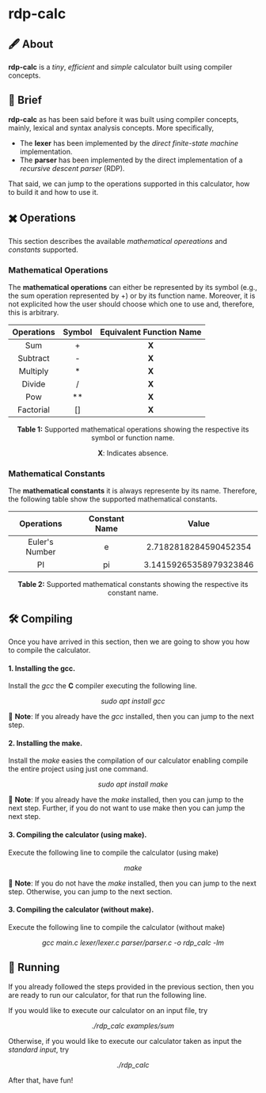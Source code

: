 # rdp-calc

## :fountain_pen: About
**rdp-calc** is a *tiny*, *efficient* and *simple* calculator built using compiler concepts.

## :book: Brief
**rdp-calc** as has been said before it was built using compiler concepts, mainly, lexical and syntax analysis concepts. More specifically,

 * The **lexer** has been implemented by the *direct finite-state machine* implementation.
 * The **parser** has been implemented by the direct implementation of a *recursive descent parser* (RDP).
 
That said, we can jump to the operations supported in this calculator, how to build it and how to use it.

## :heavy_multiplication_x: Operations
This section describes the available *mathematical opereations* and *constants* supported.

### Mathematical Operations
The **mathematical operations** can either be represented by its symbol (e.g., the sum operation represented by +) or by its function name. Moreover,
it is not explicited how the user should choose which one to use and, therefore, this is arbitrary.

<div align="center">

| Operations | Symbol    | Equivalent Function Name |
| :---:      | :---:     | :---:                    |
| Sum        | +         | **X**                    |
| Subtract   | -         | **X**                    |
| Multiply   | *         | **X**                    |
| Divide     | /         | **X**                    |
| Pow        | **        | **X**                    |
| Factorial  | []        | **X**                    |

<p align="center"><b>Table 1:</b> Supported mathematical operations showing the respective its symbol or function name.</p>
<p align="center"><b>X</b>: Indicates absence.</p>

</div>

### Mathematical Constants
The **mathematical constants** it is always represente by its name. Therefore, the following table show the supported mathematical constants.

<div align="center">

| Operations     | Constant Name | Value                  |
| :---:          | :---:         | :---:                  |
| Euler's Number | e             | 2.7182818284590452354  |
| PI             | pi            | 3.14159265358979323846 |

<p align="center"><b>Table 2:</b> Supported mathematical constants showing the respective its constant name.</p>

</div>

## :hammer_and_wrench: Compiling
Once you have arrived in this section, then we are going to show you how to compile the calculator.

#### 1. Installing the gcc.
Install the *gcc* the **C** compiler executing the following line.
<p align="center"><i>sudo apt install gcc</i></p>

:bell: **Note**: If you already have the *gcc* installed, then you can jump to the next step.

#### 2. Installing the make.
Install the *make* easies the compilation of our calculator enabling compile the entire project using just one command.

<p align="center"><i>sudo apt install make</i></p>

:bell: **Note**: If you already have the *make* installed, then you can jump to the next step. Further, if you do not want to use make then you can jump the next step.

#### 3. Compiling the calculator (using make).
Execute the following line to compile the calculator (using make)

<p align="center"><i>make</i></p>

:bell: **Note**: If you do not have the *make* installed, then you can jump to the next step. Otherwise, you can jump to the next section.

#### 3. Compiling the calculator (without make).
Execute the following line to compile the calculator (without make)

<p align="center"><i>gcc main.c lexer/lexer.c parser/parser.c -o rdp_calc -lm</i></p>


## :rocket: Running
If you already followed the steps provided in the previous section, then you are ready to run our calculator, for that run the following line. </br>

If you would like to execute our calculator on an input file, try
<p align="center"><i>./rdp_calc examples/sum</i></p>

Otherwise, if you would like to execute our calculator taken as input the *standard input*, try
<p align="center"><i>./rdp_calc</i></p>

After that, have fun!
